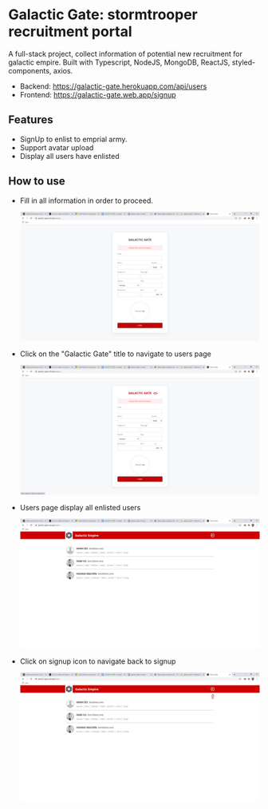 # Galactic Gate: stormtrooper recruitment portal

A full-stack project, collect information of potential new recruitment for galactic empire. Built with Typescript, NodeJS, MongoDB, ReactJS, styled-components, axios.

- Backend: https://galactic-gate.herokuapp.com/api/users 
- Frontend: https://galactic-gate.web.app/signup

## Features

- SignUp to enlist to emprial army.
- Support avatar upload
- Display all users have enlisted
  <br/>

## How to use

- Fill in all information in order to proceed.

    <img src="./readme-images/signup.jpg"/>

- Click on the "Galactic Gate" title to navigate to users page

    <img src="./readme-images/navigate-users.jpg"/>

- Users page display all enlisted users

    <img src="./readme-images/users.jpg"/>

- Click on signup icon to navigate back to signup

    <img src="./readme-images/navigate-signup.jpg"/>